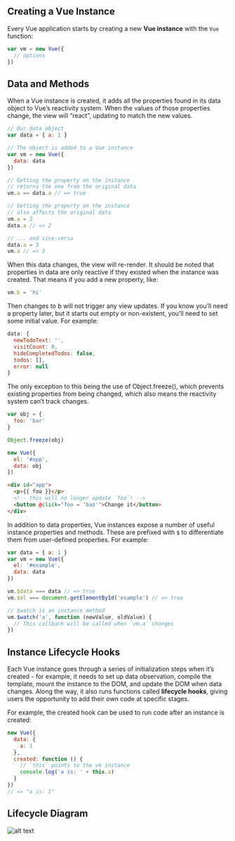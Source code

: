 ## Creating a Vue Instance
Every Vue application starts by creating a new **Vue instance** with the `Vue` function:
```JavaScript
var vm = new Vue({
  // options
})
```
## Data and Methods
When a Vue instance is created, it adds all the properties found in its data object to Vue’s reactivity system. When the values of those properties change, the view will “react”, updating to match the new values.
```JavaScript
// Our data object
var data = { a: 1 }

// The object is added to a Vue instance
var vm = new Vue({
  data: data
})

// Getting the property on the instance
// returns the one from the original data
vm.a == data.a // => true

// Setting the property on the instance
// also affects the original data
vm.a = 2
data.a // => 2

// ... and vice-versa
data.a = 3
vm.a // => 3
```
When this data changes, the view will re-render. It should be noted that properties in data are only reactive if they existed when the instance was created. That means if you add a new property, like:
```JavaScript
vm.b = 'hi'
```
Then changes to b will not trigger any view updates. If you know you’ll need a property later, but it starts out empty or non-existent, you’ll need to set some initial value. For example:
```JavaScript
data: {
  newTodoText: '',
  visitCount: 0,
  hideCompletedTodos: false,
  todos: [],
  error: null
}
```
The only exception to this being the use of Object.freeze(), which prevents existing properties from being changed, which also means the reactivity system can’t track changes.
```JavaScript
var obj = {
  foo: 'bar'
}

Object.freeze(obj)

new Vue({
  el: '#app',
  data: obj
})
```
```html
<div id="app">
  <p>{{ foo }}</p>
  <!-- this will no longer update `foo`! -->
  <button @click="foo = 'baz'">Change it</button>
</div>
```
In addition to data properties, Vue instances expose a number of useful instance properties and methods. These are prefixed with `$` to differentiate them from user-defined properties. For example:
```JavaScript
var data = { a: 1 }
var vm = new Vue({
  el: '#example',
  data: data
})

vm.$data === data // => true
vm.$el === document.getElementById('example') // => true

// $watch is an instance method
vm.$watch('a', function (newValue, oldValue) {
  // This callback will be called when `vm.a` changes
})
```
## Instance Lifecycle Hooks
Each Vue instance goes through a series of initialization steps when it’s created - for example, it needs to set up data observation, compile the template, mount the instance to the DOM, and update the DOM when data changes. Along the way, it also runs functions called **lifecycle hooks**, giving users the opportunity to add their own code at specific stages.

For example, the created hook can be used to run code after an instance is created:
```JavaScript
new Vue({
  data: {
    a: 1
  },
  created: function () {
    // `this` points to the vm instance
    console.log('a is: ' + this.a)
  }
})
// => "a is: 1"
```
## Lifecycle Diagram
![alt text](https://vuejs.org/images/lifecycle.png "Lifecycle Diagram")
